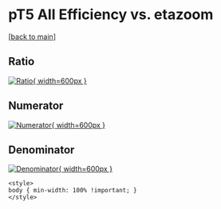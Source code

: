 # pT5 All Efficiency vs. etazoom

[[back to main](./)]



## Ratio

[![Ratio](../mtv/var/pT5_0_eff_etazoom.png){ width=600px }](../mtv/var/pT5_0_eff_etazoom.pdf)

## Numerator

[![Numerator](../mtv/num/pT5_0_eff_etazoom_num0.png){ width=600px }](../mtv/num/pT5_0_eff_etazoom_num0.pdf)

## Denominator

[![Denominator](../mtv/den/pT5_0_eff_etazoom_den.png){ width=600px }](../mtv/den/pT5_0_eff_etazoom_den.pdf)


``` {=html}
<style>
body { min-width: 100% !important; }
</style>
```
